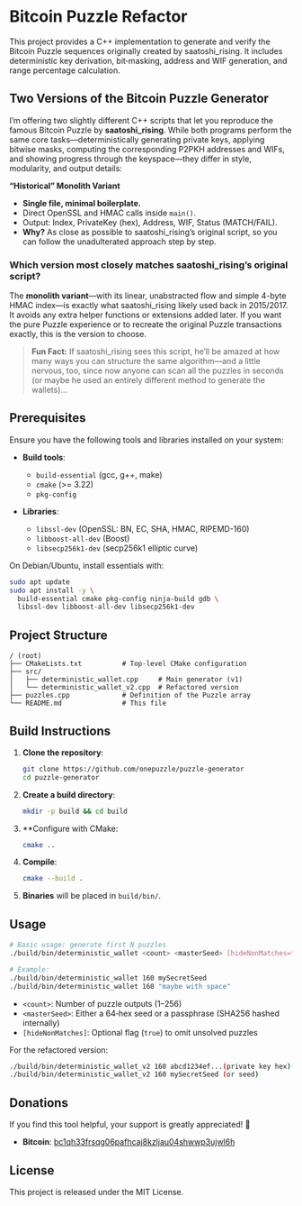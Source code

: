 # Bitcoin Puzzle Refactor

This project provides a C++ implementation to generate and verify the Bitcoin Puzzle sequences originally created by saatoshi_rising. It includes deterministic key derivation, bit‑masking, address and WIF generation, and range percentage calculation.

## Two Versions of the Bitcoin Puzzle Generator

I’m offering two slightly different C++ scripts that let you reproduce the famous Bitcoin Puzzle by **saatoshi\_rising**. While both programs perform the same core tasks—deterministically generating private keys, applying bitwise masks, computing the corresponding P2PKH addresses and WIFs, and showing progress through the keyspace—they differ in style, modularity, and output details:

**“Historical” Monolith Variant**

* **Single file, minimal boilerplate.**
* Direct OpenSSL and HMAC calls inside `main()`.
* Output: Index, PrivateKey (hex), Address, WIF, Status (MATCH/FAIL).
* **Why?** As close as possible to saatoshi\_rising’s original script, so you can follow the unadulterated approach step by step.

### Which version most closely matches saatoshi\_rising’s original script?

The **monolith variant**—with its linear, unabstracted flow and simple 4-byte HMAC index—is exactly what saatoshi\_rising likely used back in 2015/2017. It avoids any extra helper functions or extensions added later. If you want the pure Puzzle experience or to recreate the original Puzzle transactions exactly, this is the version to choose.

> **Fun Fact:** If saatoshi\_rising sees this script, he’ll be amazed at how many ways you can structure the same algorithm—and a little nervous, too, since now anyone can scan all the puzzles in seconds (or maybe he used an entirely different method to generate the wallets)…

## Prerequisites

Ensure you have the following tools and libraries installed on your system:

* **Build tools**:

    * `build-essential` (gcc, g++, make)
    * `cmake` (>= 3.22)
    * `pkg-config`

* **Libraries**:

    * `libssl-dev` (OpenSSL: BN, EC, SHA, HMAC, RIPEMD-160)
    * `libboost-all-dev` (Boost)
    * `libsecp256k1-dev` (secp256k1 elliptic curve)

On Debian/Ubuntu, install essentials with:

```bash
sudo apt update
sudo apt install -y \
  build-essential cmake pkg-config ninja-build gdb \
  libssl-dev libboost-all-dev libsecp256k1-dev
```

## Project Structure

```
/ (root)
├── CMakeLists.txt          # Top-level CMake configuration
├── src/
│   ├── deterministic_wallet.cpp     # Main generator (v1)
│   └── deterministic_wallet_v2.cpp  # Refactored version
├── puzzles.cpp             # Definition of the Puzzle array
└── README.md               # This file
```

## Build Instructions

1. **Clone the repository**:

   ```bash
   git clone https://github.com/onepuzzle/puzzle-generator
   cd puzzle-generator
   ```

2. **Create a build directory**:

   ```bash
   mkdir -p build && cd build
   ```

3. **Configure with CMake:

   ```bash
   cmake ..
   ```

4. **Compile**:

   ```bash
   cmake --build .
   ```

5. **Binaries** will be placed in `build/bin/`.

## Usage

```bash
# Basic usage: generate first N puzzles
./build/bin/deterministic_wallet <count> <masterSeed> [hideNonMatches=true]

# Example:
./build/bin/deterministic_wallet 160 mySecretSeed
./build/bin/deterministic_wallet 160 "maybe with space"
```

* `<count>`: Number of puzzle outputs (1–256)
* `<masterSeed>`: Either a 64‑hex seed or a passphrase (SHA256 hashed internally)
* `[hideNonMatches]`: Optional flag (`true`) to omit unsolved puzzles

For the refactored version:

```bash
./build/bin/deterministic_wallet_v2 160 abcd1234ef...(private key hex)
./build/bin/deterministic_wallet_v2 160 mySecretSeed (or seed)
```

## Donations

If you find this tool helpful, your support is greatly appreciated! 💖

* **Bitcoin**: [bc1qh33frsqg06pafhcaj8kzljau04shwwp3ujwl6h](https://www.blockchain.com/btc/address/bc1qh33frsqg06pafhcaj8kzljau04shwwp3ujwl6h)

## License

This project is released under the MIT License.
